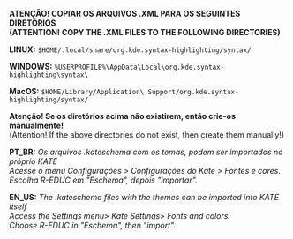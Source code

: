 **ATENÇÃO! COPIAR OS ARQUIVOS .XML PARA OS SEGUINTES DIRETÓRIOS\
(ATTENTION! COPY THE .XML FILES TO THE FOLLOWING DIRECTORIES)**

**LINUX:** `$HOME/.local/share/org.kde.syntax-highlighting/syntax/`

**WINDOWS:** `%USERPROFILE%\AppData\Local\org.kde.syntax-highlighting\syntax\`

**MacOS:** `$HOME/Library/Application\ Support/org.kde.syntax-highlighting/syntax/`


**Atenção! Se os diretórios acima não existirem, então crie-os manualmente!**\
(Attention! If the above directories do not exist, then create them manually!)


**PT_BR:** _Os arquivos .kateschema com os temas, podem ser importados no próprio KATE\
Acesse o menu Configurações > Configurações do Kate > Fontes e cores.\
Escolha R-EDUC em "Eschema", depois "importar"._

**EN_US:** _The .kateschema files with the themes can be imported into KATE itself\
Access the Settings menu> Kate Settings> Fonts and colors.\
Choose R-EDUC in "Eschema", then "import"._
